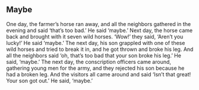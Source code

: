 ## Maybe

One day, the farmer’s horse ran away, and all the neighbors gathered in the evening and said ‘that’s too bad.’ He said ‘maybe.’ Next day, the horse came back and brought with it seven wild horses. ‘Wow!’ they said, ‘Aren’t you lucky!’ He said ‘maybe.’ The next day, his son grappled with one of these wild horses and tried to break it in, and he got thrown and broke his leg. And all the neighbors said ‘oh, that’s too bad that your son broke his leg.’ He said, ‘maybe.’ The next day, the conscription officers came around, gathering young men for the army, and they rejected his son because he had a broken leg. And the visitors all came around and said ‘Isn’t that great! Your son got out.’ He said, ‘maybe.’
